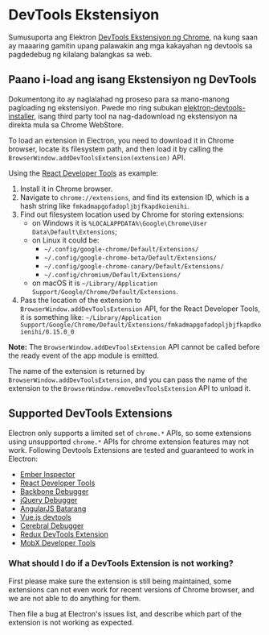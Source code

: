 # DevTools Ekstensiyon

Sumusuporta ang Elektron [DevTools Ekstensiyon ng Chrome](https://developer.chrome.com/extensions/devtools), na kung saan ay maaaring gamitin upang palawakin ang mga kakayahan ng devtools sa pagdedebug ng kilalang balangkas sa web.

## Paano i-load ang isang Ekstensiyon ng DevTools

Dokumentong ito ay naglalahad ng proseso para sa mano-manong pagloading ng ekstensiyon. Pwede mo ring subukan [elektron-devtools-installer](https://github.com/GPMDP/electron-devtools-installer), isang third party tool na nag-dadownload ng ekstensiyon na direkta mula sa Chrome WebStore.

To load an extension in Electron, you need to download it in Chrome browser, locate its filesystem path, and then load it by calling the `BrowserWindow.addDevToolsExtension(extension)` API.

Using the [React Developer Tools](https://chrome.google.com/webstore/detail/react-developer-tools/fmkadmapgofadopljbjfkapdkoienihi) as example:

1. Install it in Chrome browser.
2. Navigate to `chrome://extensions`, and find its extension ID, which is a hash string like `fmkadmapgofadopljbjfkapdkoienihi`.
3. Find out filesystem location used by Chrome for storing extensions: 
    * on Windows it is `%LOCALAPPDATA%\Google\Chrome\User Data\Default\Extensions`;
    * on Linux it could be: 
        * `~/.config/google-chrome/Default/Extensions/`
        * `~/.config/google-chrome-beta/Default/Extensions/`
        * `~/.config/google-chrome-canary/Default/Extensions/`
        * `~/.config/chromium/Default/Extensions/`
    * on macOS it is `~/Library/Application Support/Google/Chrome/Default/Extensions`.
4. Pass the location of the extension to `BrowserWindow.addDevToolsExtension` API, for the React Developer Tools, it is something like: `~/Library/Application Support/Google/Chrome/Default/Extensions/fmkadmapgofadopljbjfkapdkoienihi/0.15.0_0`

**Note:** The `BrowserWindow.addDevToolsExtension` API cannot be called before the ready event of the app module is emitted.

The name of the extension is returned by `BrowserWindow.addDevToolsExtension`, and you can pass the name of the extension to the `BrowserWindow.removeDevToolsExtension` API to unload it.

## Supported DevTools Extensions

Electron only supports a limited set of `chrome.*` APIs, so some extensions using unsupported `chrome.*` APIs for chrome extension features may not work. Following Devtools Extensions are tested and guaranteed to work in Electron:

* [Ember Inspector](https://chrome.google.com/webstore/detail/ember-inspector/bmdblncegkenkacieihfhpjfppoconhi)
* [React Developer Tools](https://chrome.google.com/webstore/detail/react-developer-tools/fmkadmapgofadopljbjfkapdkoienihi)
* [Backbone Debugger](https://chrome.google.com/webstore/detail/backbone-debugger/bhljhndlimiafopmmhjlgfpnnchjjbhd)
* [jQuery Debugger](https://chrome.google.com/webstore/detail/jquery-debugger/dbhhnnnpaeobfddmlalhnehgclcmjimi)
* [AngularJS Batarang](https://chrome.google.com/webstore/detail/angularjs-batarang/ighdmehidhipcmcojjgiloacoafjmpfk)
* [Vue.js devtools](https://chrome.google.com/webstore/detail/vuejs-devtools/nhdogjmejiglipccpnnnanhbledajbpd)
* [Cerebral Debugger](https://cerebraljs.com/docs/introduction/debugger.html)
* [Redux DevTools Extension](https://chrome.google.com/webstore/detail/redux-devtools/lmhkpmbekcpmknklioeibfkpmmfibljd)
* [MobX Developer Tools](https://chrome.google.com/webstore/detail/mobx-developer-tools/pfgnfdagidkfgccljigdamigbcnndkod)

### What should I do if a DevTools Extension is not working?

First please make sure the extension is still being maintained, some extensions can not even work for recent versions of Chrome browser, and we are not able to do anything for them.

Then file a bug at Electron's issues list, and describe which part of the extension is not working as expected.